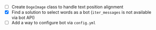 - [ ] Create `DogeImage` class to handle text position alignment
- [X] Find a solution to select words as a bot (`iter_messages` is not available via bot API)
- [ ] Add a way to configure bot via `config.yml`
